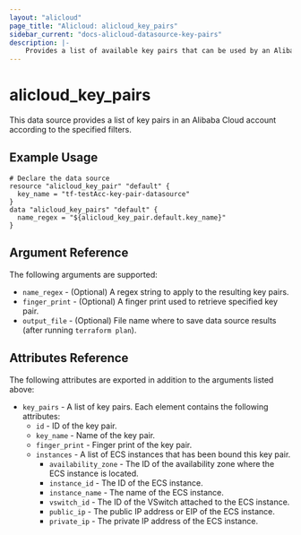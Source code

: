 ```yaml
---
layout: "alicloud"
page_title: "Alicloud: alicloud_key_pairs"
sidebar_current: "docs-alicloud-datasource-key-pairs"
description: |-
    Provides a list of available key pairs that can be used by an Alibaba Cloud account.
---
```


# alicloud\_key\_pairs

This data source provides a list of key pairs in an Alibaba Cloud account according to the specified filters.

## Example Usage

```
# Declare the data source
resource "alicloud_key_pair" "default" {
  key_name = "tf-testAcc-key-pair-datasource"
}
data "alicloud_key_pairs" "default" {
  name_regex = "${alicloud_key_pair.default.key_name}"
}

```

## Argument Reference

The following arguments are supported:

* `name_regex` - (Optional) A regex string to apply to the resulting key pairs.
* `finger_print` - (Optional) A finger print used to retrieve specified key pair.
* `output_file` - (Optional) File name where to save data source results (after running `terraform plan`).

## Attributes Reference

The following attributes are exported in addition to the arguments listed above:

* `key_pairs` - A list of key pairs. Each element contains the following attributes:
  * `id` - ID of the key pair.
  * `key_name` - Name of the key pair.
  * `finger_print` - Finger print of the key pair.
  * `instances` - A list of ECS instances that has been bound this key pair.
    * `availability_zone` - The ID of the availability zone where the ECS instance is located.
    * `instance_id` - The ID of the ECS instance.
    * `instance_name` - The name of the ECS instance.
    * `vswitch_id` - The ID of the VSwitch attached to the ECS instance.
    * `public_ip` - The public IP address or EIP of the ECS instance.
    * `private_ip` - The private IP address of the ECS instance.